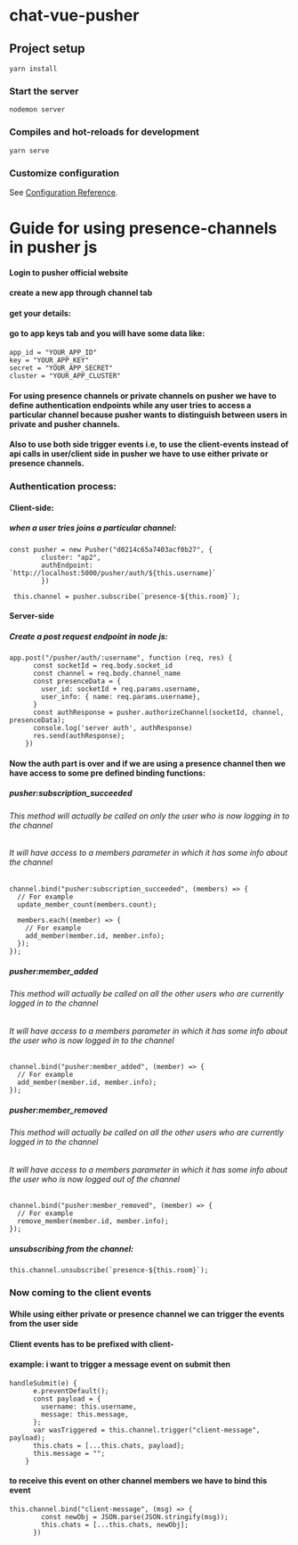 # chat-vue-pusher

## Project setup
```
yarn install
```

### Start the server
```
nodemon server
```

### Compiles and hot-reloads for development
```
yarn serve
```


### Customize configuration
See [Configuration Reference](https://cli.vuejs.org/config/).


# Guide for using presence-channels in pusher js

#### Login to pusher official website
#### create a new app through channel tab
#### get your details:
#### go to app keys tab and you will have some data like:
```
app_id = "YOUR_APP_ID"
key = "YOUR_APP_KEY"
secret = "YOUR_APP_SECRET"
cluster = "YOUR_APP_CLUSTER"
```

#### For using presence channels or private channels on pusher we have to define authentication endpoints while any user tries to access a particular channel because pusher wants to distinguish between users in private and pusher channels.
#### Also to use both side trigger events i.e, to use the client-events instead of api calls in user/client side in pusher we have to use either private or presence channels.


### Authentication process:
#### Client-side:
##### when a user tries joins a particular channel:
````
const pusher = new Pusher("d0214c65a7403acf0b27", {
        cluster: "ap2",
        authEndpoint: `http://localhost:5000/pusher/auth/${this.username}`
        })
        
 this.channel = pusher.subscribe(`presence-${this.room}`);
````

#### Server-side
##### Create a post request endpoint in node js:
````
app.post("/pusher/auth/:username", function (req, res) {
      const socketId = req.body.socket_id
      const channel = req.body.channel_name
      const presenceData = {
        user_id: socketId + req.params.username,
        user_info: { name: req.params.username},
      }
      const authResponse = pusher.authorizeChannel(socketId, channel, presenceData);
      console.log('server auth', authResponse)
      res.send(authResponse);
    })
````

#### Now the auth part is over and if we are using a presence channel then we have access to some pre defined binding functions:
##### pusher:subscription_succeeded
###### This method will actually be called on only the user who is now logging in to the channel
###### It will have access to a members parameter in which it has some info about the channel
````
channel.bind("pusher:subscription_succeeded", (members) => {
  // For example
  update_member_count(members.count);

  members.each((member) => {
    // For example
    add_member(member.id, member.info);
  });
});
````

##### pusher:member_added
###### This method will actually be called on all the other users who are currently logged in to the channel
###### It will have access to a members parameter in which it has some info about the user who is now logged in to the channel
````
channel.bind("pusher:member_added", (member) => {
  // For example
  add_member(member.id, member.info);
});
````

##### pusher:member_removed
###### This method will actually be called on all the other users who are currently logged in to the channel
###### It will have access to a members parameter in which it has some info about the user who is now logged out of the channel
````
channel.bind("pusher:member_removed", (member) => {
  // For example
  remove_member(member.id, member.info);
});
````

##### unsubscribing from the channel:
````
this.channel.unsubscribe(`presence-${this.room}`);
````

### Now coming to the client events
#### While using either private or presence channel we can trigger the events from the user side
#### Client events has to be prefixed with client-
#### example: i want to trigger a message event on submit then
````
handleSubmit(e) {
      e.preventDefault();
      const payload = {
        username: this.username,
        message: this.message,
      };
      var wasTriggered = this.channel.trigger("client-message", payload);
      this.chats = [...this.chats, payload];
      this.message = "";
    }
````

#### to receive this event on other channel members we have to bind this event
````
this.channel.bind("client-message", (msg) => {
        const newObj = JSON.parse(JSON.stringify(msg));
        this.chats = [...this.chats, newObj];
      })
````



